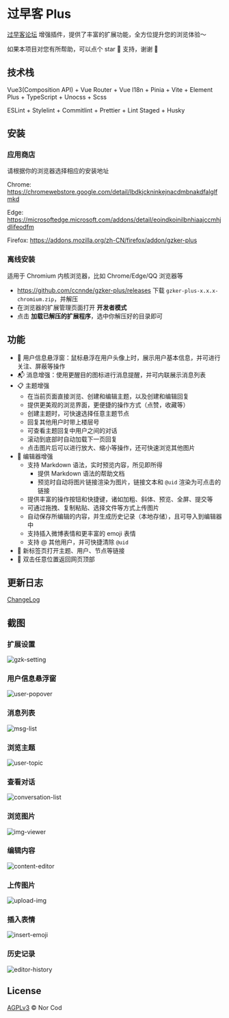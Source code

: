 # 过早客 Plus

[过早客论坛](https://www.guozaoke.com/) 增强插件，提供了丰富的扩展功能，全方位提升您的浏览体验～

如果本项目对您有所帮助，可以点个 star 🌟 支持，谢谢 🙏

## 技术栈

Vue3(Composition API) + Vue Router + Vue I18n + Pinia + Vite + Element Plus + TypeScript + Unocss + Scss

ESLint + Stylelint + Commitlint + Prettier + Lint Staged + Husky

## 安装

### 应用商店

请根据你的浏览器选择相应的安装地址

Chrome: <https://chromewebstore.google.com/detail/lbdkjckninkejnacdmbnakdfalglfmkd>

Edge: <https://microsoftedge.microsoft.com/addons/detail/eoindkoinilbnhiaajccmhjdlifeodfm>

Firefox: <https://addons.mozilla.org/zh-CN/firefox/addon/gzker-plus>

### 离线安装

适用于 Chromium 内核浏览器，比如 Chrome/Edge/QQ 浏览器等

- <https://github.com/ccnnde/gzker-plus/releases> 下载 `gzker-plus-x.x.x-chromium.zip`，并解压
- 在浏览器的扩展管理页面打开 **开发者模式**
- 点击 **加载已解压的扩展程序**，选中你解压好的目录即可

## 功能

- 💬 用户信息悬浮窗：鼠标悬浮在用户头像上时，展示用户基本信息，并可进行关注、屏蔽等操作
- 📬 消息增强：使用更醒目的图标进行消息提醒，并可内联展示消息列表
- 📋 主题增强
  - 在当前页面直接浏览、创建和编辑主题，以及创建和编辑回复
  - 提供更美观的浏览界面，更便捷的操作方式（点赞，收藏等）
  - 创建主题时，可快速选择任意主题节点
  - 回复其他用户时带上楼层号
  - 可查看主题回复中用户之间的对话
  - 滚动到底部时自动加载下一页回复
  - 点击图片后可以进行放大、缩小等操作，还可快速浏览其他图片
- 📝 编辑器增强
  - 支持 Markdown 语法，实时预览内容，所见即所得
    - 提供 Markdown 语法的帮助文档
    - 预览时自动将图片链接渲染为图片，链接文本和 `@uid` 渲染为可点击的链接
  - 提供丰富的操作按钮和快捷键，诸如加粗、斜体、预览、全屏、提交等
  - 可通过拖拽、复制粘贴、选择文件等方式上传图片
  - 自动保存所编辑的内容，并生成历史记录（本地存储），且可导入到编辑器中
  - 支持插入微博表情和更丰富的 emoji 表情
  - 支持 @ 其他用户，并可快捷清除 `@uid`
- 🔗 新标签页打开主题、用户、节点等链接
- 🚀 双击任意位置返回网页顶部

## 更新日志

[ChangeLog](src/markdown/ChangeLog.md)

## 截图

### 扩展设置

![gzk-setting](.github/images/gzk-setting.png)

### 用户信息悬浮窗

![user-popover](.github/images/user-popover.png)

### 消息列表

![msg-list](.github/images/msg-list.png)

### 浏览主题

![user-topic](.github/images/user-topic.png)

### 查看对话

![conversation-list](.github/images/conversation-list.png)

### 浏览图片

![img-viewer](.github/images/img-viewer.png)

### 编辑内容

![content-editor](.github/images/content-editor.png)

### 上传图片

![upload-img](.github/images/upload-img.gif)

### 插入表情

![insert-emoji](.github/images/insert-emoji.png)

### 历史记录

![editor-history](.github/images/editor-history.png)

## License

[AGPLv3](LICENSE) © Nor Cod
